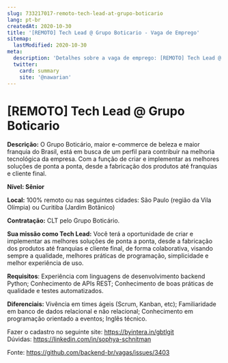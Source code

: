 ```yaml
---
slug: 733217017-remoto-tech-lead-at-grupo-boticario
lang: pt-br
createdAt: 2020-10-30
title: '[REMOTO] Tech Lead @ Grupo Boticario - Vaga de Emprego'
sitemap:
  lastModified: 2020-10-30
meta:
  description: 'Detalhes sobre a vaga de emprego: [REMOTO] Tech Lead @ Grupo Boticario'
  twitter:
    card: summary
    site: '@nawarian'
---
```


# [REMOTO] Tech Lead @ Grupo Boticario

**Descrição:** O Grupo Boticário, maior e-commerce de beleza e maior franquia do Brasil, está em busca de um perfil para contribuir na melhoria tecnológica da empresa. Com a função de criar e implementar as melhores soluções de ponta a ponta, desde a fabricação dos produtos até franquias e cliente final.

**Nível: Sênior**

**Local:**  100% remoto ou nas seguintes cidades: São Paulo (região da Vila Olímpia) ou Curitiba (Jardim Botânico)

**Contratação:** CLT pelo Grupo Boticário.

**Sua missão como Tech Lead:**
Você terá a oportunidade de criar e implementar as melhores soluções de ponta a ponta, desde a fabricação dos produtos até franquias e cliente final, de forma colaborativa, visando sempre a qualidade, melhores práticas de programação, simplicidade e melhor experiência de uso.

**Requisitos**:
Experiência com linguagens de desenvolvimento backend Python;
Conhecimento de APIs REST;
Conhecimento de boas práticas de qualidade e testes automatizados.

**Diferenciais:**
Vivência em times ágeis (Scrum, Kanban, etc);
Familiaridade em banco de dados relacional e não relacional;
Conhecimento em programação orientado a eventos;
Inglês técnico.

Fazer o cadastro no seguinte site: https://byintera.in/gbtlgit  
Dúvidas: https://linkedin.com/in/sophya-schnitman					

Fonte: https://github.com/backend-br/vagas/issues/3403